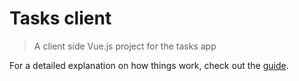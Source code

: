 # Tasks client

> A client side Vue.js project for the tasks app

For a detailed explanation on how things work, check out the [guide](https://docs.google.com/document/d/1FxIQ2zxrKxXnF83kukv42pfEOA_uJTV4YTmLrRfE9jk/edit?usp=sharing).
